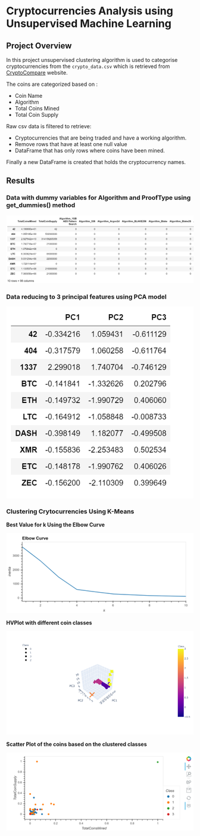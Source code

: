 # Cryptocurrencies Analysis using Unsupervised Machine Learning

## Project Overview

In this project unsupervised clustering algorithm is used to categorise cryptocurrencies from the ```crypto_data.csv``` which is retrieved from 
[CryptoCompare](https://www.cryptocompare.com/) website.

The coins are categorized based on :
- Coin Name 
- Algorithm
- Total Coins Mined 
- Total Coin Supply


Raw csv data is filtered to retrieve: 

- Cryptocurrencies that are being traded and have a working algorithm.
- Remove rows that have at least one null value
- DataFrame that has only rows where coins have been mined.

Finally a new DataFrame is created that holds the cryptocurrency names.

## Results

### Data with dummy variables for Algorithm and ProofType using get_dummies() method

![Data using get_dummies().png](https://github.com/smj452/Cryptocurrencies/blob/main/Resources/Data%20using%20get_dummies().png)

### Data reducing to 3 principal features using PCA model
![Data using PCA.png](https://github.com/smj452/Cryptocurrencies/blob/main/Resources/Data%20using%20PCA.png)


### Clustering Crytocurrencies Using K-Means

**Best Value for k Using the Elbow Curve**

![elbow curve.png](https://github.com/smj452/Cryptocurrencies/blob/main/Resources/elbow%20curve.png)

**HVPlot with different coin classes**

![HVPlot.png](https://github.com/smj452/Cryptocurrencies/blob/main/Resources/HVPlot.png)

**Scatter Plot of the coins based on the clustered classes**

![Scatter Plot.png](https://github.com/smj452/Cryptocurrencies/blob/main/Resources/Scatter%20Plot.png)

